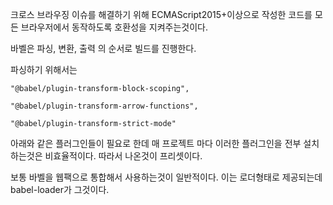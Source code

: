 크로스 브라우징 이슈를 해결하기 위해 ECMAScript2015+이상으로 작성한 코드를 모든 브라우저에서 동작하도록 호환성을 지켜주는것이다.

바벨은 파싱, 변환, 출력 의 순서로 빌드를 진행한다.

파싱하기 위해서는 


```
"@babel/plugin-transform-block-scoping",

"@babel/plugin-transform-arrow-functions",

"@babel/plugin-transform-strict-mode"
```


아래와 같은 플러그인들이 필요로 한데 매 프로젝트 마다 이러한 플러그인을 전부 설치하는것은 비효율적이다. 
따라서 나온것이 프리셋이다.

보통 바벨을 웹팩으로 통합해서 사용하는것이 일반적이다. 이는 로더형태로 제공되는데 babel-loader가 그것이다.